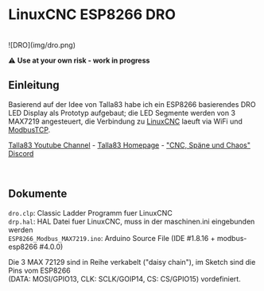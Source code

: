 # LinuxCNC ESP8266 DRO

<br>
![DRO](img/dro.png)

:warning: **Use at your own risk - work in progress**

## Einleitung


Basierend auf der Idee von Talla83 habe ich ein ESP8266 basierendes DRO LED Display als Prototyp
aufgebaut; die LED Segmente werden von 3 MAX7219 angesteuert, die Verbindung zu [LinuxCNC](http://linuxcnc.org/) laeuft via
WiFi und [ModbusTCP](https://github.com/andresarmento/modbus-esp8266).


[Talla83 Youtube Channel](https://www.youtube.com/user/talla83) - [Talla83 Homepage](http://www.talla83.de/) - ["CNC, Späne und Chaos" Discord](https://discord.gg/AsD3zVaeg5)

<p><br>


## Dokumente

`dro.clp`: Classic Ladder Programm fuer LinuxCNC<br>
`drp.hal`: HAL Datei fuer LinuxCNC, muss in der maschinen.ini eingebunden werden<br>
`ESP8266_Modbus_MAX7219.ino`: Arduino Source File (IDE #1.8.16 + modbus-esp8266 #4.0.0)<br>


Die 3 MAX 72129 sind in Reihe verkabelt ("daisy chain"), im Sketch sind die Pins vom ESP8266<br>
(DATA: MOSI/GPIO13, CLK: SCLK/GOIP14, CS: CS/GPIO15) vordefiniert.


